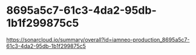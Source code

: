 # 8695a5c7-61c3-4da2-95db-1b1f299875c5
https://sonarcloud.io/summary/overall?id=iamneo-production_8695a5c7-61c3-4da2-95db-1b1f299875c5
